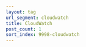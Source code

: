 ```yaml
---
layout: tag
url_segment: cloudwatch
title: CloudWatch
post_count: 1
sort_index: 9998-cloudwatch
---
```

